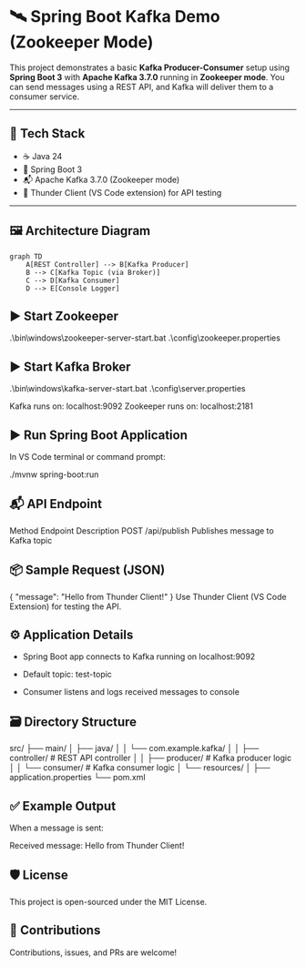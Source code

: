# 🛰️ Spring Boot Kafka Demo (Zookeeper Mode)

This project demonstrates a basic **Kafka Producer-Consumer** setup using **Spring Boot 3** with **Apache Kafka 3.7.0** running in **Zookeeper mode**. You can send messages using a REST API, and Kafka will deliver them to a consumer service.

---

## 🔧 Tech Stack

- ☕ Java 24
- 🌱 Spring Boot 3
- 📬 Apache Kafka 3.7.0 (Zookeeper mode)
- 🧪 Thunder Client (VS Code extension) for API testing

---

## 🖼 Architecture Diagram

```mermaid
graph TD
    A[REST Controller] --> B[Kafka Producer]
    B --> C[Kafka Topic (via Broker)]
    C --> D[Kafka Consumer]
    D --> E[Console Logger]
```

## ▶️ Start Zookeeper

.\bin\windows\zookeeper-server-start.bat .\config\zookeeper.properties

## ▶️ Start Kafka Broker
.\bin\windows\kafka-server-start.bat .\config\server.properties


Kafka runs on: localhost:9092
Zookeeper runs on: localhost:2181

## ▶️ Run Spring Boot Application
In VS Code terminal or command prompt:

./mvnw spring-boot:run

## 📬 API Endpoint
Method	Endpoint	Description
POST	/api/publish	Publishes message to Kafka topic

## 📦 Sample Request (JSON)
{
  "message": "Hello from Thunder Client!"
}
Use Thunder Client (VS Code Extension) for testing the API.

## ⚙️ Application Details
- Spring Boot app connects to Kafka running on localhost:9092

- Default topic: test-topic

- Consumer listens and logs received messages to console

## 🗃 Directory Structure
src/
├── main/
│   ├── java/
│   │   └── com.example.kafka/
│   │       ├── controller/     # REST API controller
│   │       ├── producer/       # Kafka producer logic
│   │       └── consumer/       # Kafka consumer logic
│   └── resources/
│       ├── application.properties
└── pom.xml

## ✅ Example Output
When a message is sent:

Received message: Hello from Thunder Client!

## 🛡 License
This project is open-sourced under the MIT License.

## 🙌 Contributions
Contributions, issues, and PRs are welcome!

